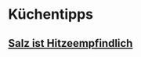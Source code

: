 # Küchentipps
## [Salz ist Hitzeempfindlich](../../Hochwertige_Rohstoffe/Speisesalz.md#Salz%20ist%20Hitzeempflindlich)
